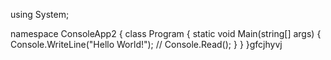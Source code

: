 using System;

namespace ConsoleApp2
{
    class Program
    {
        static void Main(string[] args)
        {
            Console.WriteLine("Hello World!");
          //  Console.Read();
        }
    }
}gfcjhyvj
